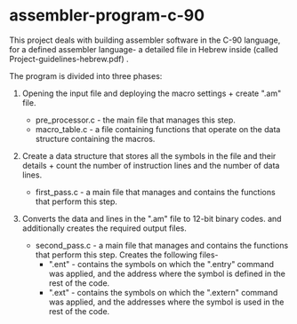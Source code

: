 # assembler-program-c-90
This project deals with building assembler software in the C-90 language, for a defined assembler language- a detailed file in Hebrew inside (called Project-guidelines-hebrew.pdf) .

The program is divided into three phases:
1) Opening the input file and deploying the macro settings + create ".am" file.
   * pre_processor.c - the main file that manages this step.
   * macro_table.c - a file containing functions that operate on the data structure containing the macros.
     
2) Create a data structure that stores all the symbols in the file and their details + count the number of instruction lines and the number of data lines.
   * first_pass.c - a main file that manages and contains the functions that perform this step.
  
3) Converts the data and lines in the ".am" file to 12-bit binary codes. and additionally creates the required output files.
   * second_pass.c - a main file that manages and contains the functions that perform this step. Creates the following files-
     * ".ent" -  contains the symbols on which the ".entry" command was applied, and the address where the symbol is defined in the rest of the code.
     * ".ext" -  contains the symbols on which the ".extern" command was applied, and the addresses where the symbol is used in the rest of the code.


